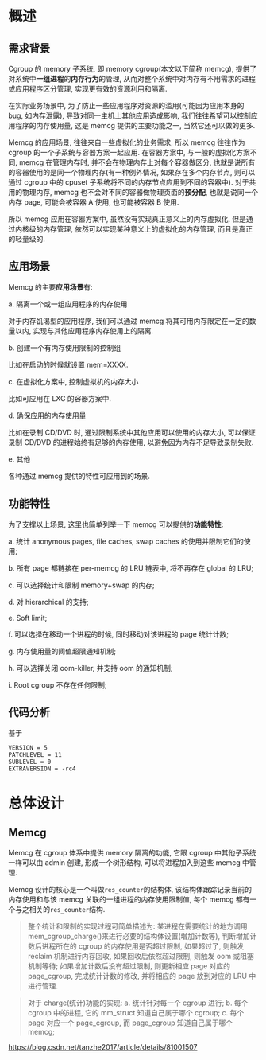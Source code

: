 
# 概述

## 需求背景

Cgroup 的 memory 子系统, 即 memory cgroup(本文以下简称 memcg), 提供了对系统中**一组进程**的**内存行为**的管理, 从而对整个系统中对内存有不用需求的进程或应用程序区分管理, 实现更有效的资源利用和隔离.

在实际业务场景中, 为了防止一些应用程序对资源的滥用(可能因为应用本身的 bug, 如内存泄露), 导致对同一主机上其他应用造成影响, 我们往往希望可以控制应用程序的内存使用量, 这是 memcg 提供的主要功能之一, 当然它还可以做的更多.

Memcg 的应用场景, 往往来自一些虚拟化的业务需求, 所以 memcg 往往作为 cgroup 的一个子系统与容器方案一起应用. 在容器方案中, 与一般的虚拟化方案不同, memcg 在管理内存时, 并不会在物理内存上对每个容器做区分, 也就是说所有的容器使用的是同一个物理内存(有一种例外情况, 如果存在多个内存节点, 则可以通过 cgroup 中的 cpuset 子系统将不同的内存节点应用到不同的容器中). 对于共用的物理内存, memcg 也不会对不同的容器做物理页面的**预分配**, 也就是说同一个内存 page, 可能会被容器 A 使用, 也可能被容器 B 使用.

所以 memcg 应用在容器方案中, 虽然没有实现真正意义上的内存虚拟化, 但是通过内核级的内存管理, 依然可以实现某种意义上的虚拟化的内存管理, 而且是真正的轻量级的.

## 应用场景

Memcg 的主要**应用场景**有:

a. 隔离一个或一组应用程序的内存使用

对于内存饥渴型的应用程序, 我们可以通过 memcg 将其可用内存限定在一定的数量以内, 实现与其他应用程序内存使用上的隔离.

b. 创建一个有内存使用限制的控制组

比如在启动的时候就设置 mem=XXXX.

c. 在虚拟化方案中, 控制虚拟机的内存大小

比如可应用在 LXC 的容器方案中.

d. 确保应用的内存使用量

比如在录制 CD/DVD 时, 通过限制系统中其他应用可以使用的内存大小, 可以保证录制 CD/DVD 的进程始终有足够的内存使用, 以避免因为内存不足导致录制失败.

e. 其他

各种通过 memcg 提供的特性可应用到的场景.

## 功能特性

为了支撑以上场景, 这里也简单列举一下 memcg 可以提供的**功能特性**:

a. 统计 anonymous pages, file caches, swap caches 的使用并限制它们的使用;

b. 所有 page 都链接在 per-memcg 的 LRU 链表中, 将不再存在 global 的 LRU;

c. 可以选择统计和限制 memory+swap 的内存;

d. 对 hierarchical 的支持;

e. Soft limit;

f. 可以选择在移动一个进程的时候, 同时移动对该进程的 page 统计计数;

g. 内存使用量的阈值超限通知机制;

h. 可以选择关闭 oom-killer, 并支持 oom 的通知机制;

i. Root cgroup 不存在任何限制;

## 代码分析

基于

```
VERSION = 5
PATCHLEVEL = 11
SUBLEVEL = 0
EXTRAVERSION = -rc4
```

# 总体设计

## Memcg

Memcg 在 cgroup 体系中提供 memory 隔离的功能, 它跟 cgroup 中其他子系统一样可以由 admin 创建, 形成一个树形结构, 可以将进程加入到这些 memcg 中管理.

Memcg 设计的核心是一个叫做`res_counter`的结构体, 该结构体跟踪记录当前的内存使用和与该 memcg 关联的一组进程的内存使用限制值, 每个 memcg 都有一个与之相关的`res_counter`结构.





> 整个统计和限制的实现过程可简单描述为:
>某进程在需要统计的地方调用 mem_cgroup_charge()来进行必要的结构体设置(增加计数等), 判断增加计数后进程所在的 cgroup 的内存使用是否超过限制, 如果超过了, 则触发 reclaim 机制进行内存回收, 如果回收后依然超过限制, 则触发 oom 或阻塞机制等待; 如果增加计数后没有超过限制, 则更新相应 page 对应的 page_cgroup, 完成统计计数的修改, 并将相应的 page 放到对应的 LRU 中进行管理.


>对于 charge(统计)功能的实现:
>a. 统计针对每一个 cgroup 进行;
>b. 每个 cgroup 中的进程, 它的 mm_struct 知道自己属于哪个 cgroup;
>c. 每个 page 对应一个 page_cgroup, 而 page_cgroup 知道自己属于哪个 memcg;





https://blog.csdn.net/tanzhe2017/article/details/81001507